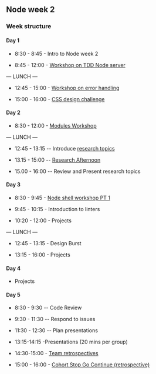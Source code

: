 ## Node week 2

### Week structure

#### Day 1

- 8:30 - 8:45 - Intro to Node week 2

- 8:45 - 12:00 - [Workshop on TDD Node server](https://github.com/foundersandcoders/ws-tdd-node-server)

— LUNCH —

- 12:45 - 15:00 - [Workshop on error handling](https://github.com/foundersandcoders/error-handling-workshop)

- 15:00 - 16:00 - [CSS design challenge](https://github.com/jema28/mc-airbnb-css)

#### Day 2

- 8:30 - 12:00 - [Modules Workshop](https://github.com/m4v15/going-on-a-bear-hunt)


— LUNCH —

- 12:45 - 13:15
-- Introduce [research topics](./research-afternoon.md)

- 13.15 - 15:00
-- [Research Afternoon](./research-afternoon.md)

- 15.00 - 16:00
-- Review and Present research topics

#### Day 3

- 8:30 - 9:45 - [Node shell workshop PT 1](https://github.com/foundersandcoders/Node-Shell-Workshop/)

- 9:45 - 10:15 - Introduction to linters

- 10:20 - 12:00 - Projects

— LUNCH —

- 12:45 - 13:15 - Design Burst

- 13:15 - 16:00 - Projects

#### Day 4

- Projects

#### Day 5

- 8:30 - 9:30
-- Code Review

- 9:30 - 11:30
-- Respond to issues

- 11:30 - 12:30
-- Plan presentations

- 13:15-14:15 -Presentations (20 mins per group)

- 14:30-15:00 - [Team retrospectives](./retrospectives.md#team-retrospective)

- 15:00 - 16:00 - [Cohort Stop Go Continue (retrospective)](./retrospectives.md#cohort-retrospective)
